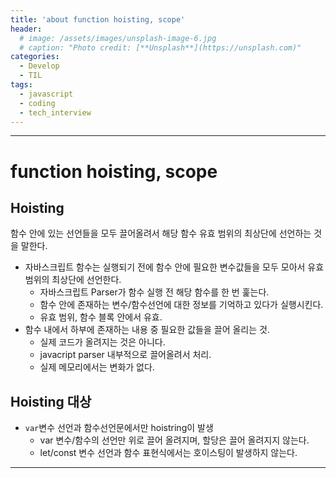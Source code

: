 ```yaml
---
title: 'about function hoisting, scope'
header:
  # image: /assets/images/unsplash-image-6.jpg
  # caption: "Photo credit: [**Unsplash**](https://unsplash.com)"
categories:
  - Develop
  - TIL
tags:
  - javascript
  - coding
  - tech_interview
---
```


---

# function hoisting, scope

## Hoisting

함수 안에 있는 선언들을 모두 끌어올려서 해당 함수 유효 범위의 최상단에 선언하는 것을 말한다.

-  자바스크립트 함수는 실행되기 전에 함수 안에 필요한 변수값들을 모두 모아서 유효 범위의 최상단에 선언한다.
    -  자바스크립트 Parser가 함수 실행 전 해당 함수를 한 번 훑는다.
    -  함수 안에 존재하는 변수/함수선언에 대한 정보를 기억하고 있다가 실행시킨다.
    -  유효 범위, 함수 블록 안에서 유효.
- 함수 내에서 하부에 존재하는 내용 중 필요한 값들을 끌어 올리는 것.
    -  실제 코드가 올려지는 것은 아니다.
    -  javacript parser 내부적으로 끌어올려서 처리.
    -  실제 메모리에서는 변화가 없다.

## Hoisting 대상
- `var`변수 선언과 함수선언문에서만 hoistring이 발생
    -  var 변수/함수의 선언만 위로 끌어 올려지며, 할당은 끌어 올려지지 않는다.
    -  let/const 변수 선언과 함수 표현식에서는 호이스팅이 발생하지 않는다.
---
